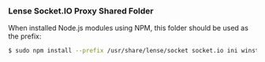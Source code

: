 ### Lense Socket.IO Proxy Shared Folder

When installed Node.js modules using NPM, this folder should be used as the prefix:

```sh
$ sudo npm install --prefix /usr/share/lense/socket socket.io ini winston
```